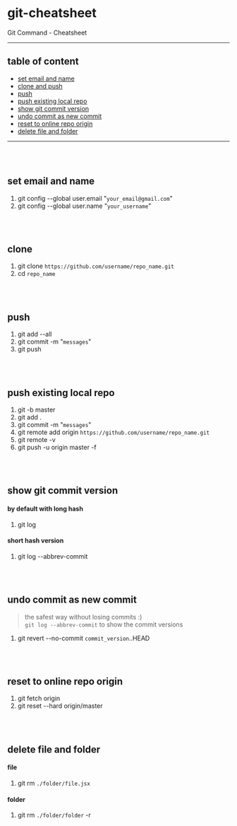 # git-cheatsheet
Git Command - Cheatsheet
***
## table of content
- [set email and name](#set-email-and-name)
- [clone and push](#clone-and-push)
- [push](#push)
- [push existing local repo](#push-existing-local-repo)
- [show git commit version](#show-git-commit-version)
- [undo commit as new commit](#undo-commit-as-new-commit)
- [reset to online repo origin](#reset-to-online-repo-origin)
- [delete file and folder](#delete-file-and-folder)
***
<br>
<br>

## set email and name
1. git config --global user.email "`your_email@gmail.com`"
2. git config --global user.name "`your_username`"
<br>
<br>

## clone
1. git clone `https://github.com/username/repo_name.git`
2. cd `repo_name`
<br>
<br>

## push
1. git add --all
2. git commit -m "`messages`"
3. git push
<br>
<br>

## push existing local repo
1. git -b master
2. git add .
3. git commit -m "`messages`"
4. git remote add origin `https://github.com/username/repo_name.git`
5. git remote -v
6. git push -u origin master -f
<br>
<br>

## show git commit version
#### **by default with long hash**
1. git log
#### **short hash version**
1. git log --abbrev-commit
<br>
<br>

## undo commit as new commit
> the safest way without losing commits :)<br>
> `git log --abbrev-commit` to show the commit versions
1. git revert --no-commit `commit_version`..HEAD
<br>
<br>

## reset to online repo origin
1. git fetch origin
2. git reset --hard origin/master
<br>
<br>

## delete file and folder
#### **file**
1. git rm `./folder/file.jsx`
#### **folder**
1. git rm `./folder/folder` -r
<br>
<br>
